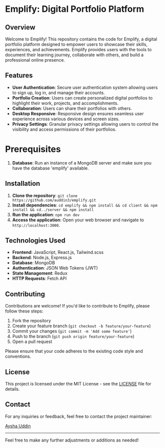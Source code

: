 # Emplify: Digital Portfolio Platform

## Overview

Welcome to Emplify! This repository contains the code for Emplify, a digital portfolio platform designed to empower users to showcase their skills, experiences, and achievements. Emplify provides users with the tools to document their learning journey, collaborate with others, and build a professional online presence.

## Features

- **User Authentication**: Secure user authentication system allowing users to sign up, log in, and manage their accounts.
- **Portfolio Creation**: Users can create personalized digital portfolios to highlight their work, projects, and accomplishments.
- **Collaboration**: Users can share their portfolios with others.
- **Desktop Responsive**: Responsive design ensures seamless user experience across various devices and screen sizes.
- **Privacy Settings**: Granular privacy settings allowing users to control the visibility and access permissions of their portfolios.

# Prerequisites

1. **Database**: Run an instance of a MongoDB server and make sure you have the database 'emplify' available. 

## Installation

1. **Clone the repository**: `git clone https://github.com/auddin3/emplify.git`
2. **Install dependencies**: `cd emplify && npm install && cd client && npm install && cd../server && npm install`
4. **Run the application**: `npm run dev`
5. **Access the application**: Open your web browser and navigate to `http://localhost:3000`.

## Technologies Used

- **Frontend**: JavaScript, React.js, Tailwind.scss
- **Backend**: Node.js, Express.js
- **Database**: MongoDB
- **Authentication**: JSON Web Tokens (JWT)
- **State Management**: Redux
- **HTTP Requests**: Fetch API

## Contributing

Contributions are welcome! If you'd like to contribute to Emplify, please follow these steps:

1. Fork the repository
2. Create your feature branch (`git checkout -b feature/your-feature`)
3. Commit your changes (`git commit -m 'Add some feature'`)
4. Push to the branch (`git push origin feature/your-feature`)
5. Open a pull request

Please ensure that your code adheres to the existing code style and conventions.

## License

This project is licensed under the MIT License - see the [LICENSE](LICENSE) file for details.

## Contact

For any inquiries or feedback, feel free to contact the project maintainer:

[Aysha Uddin](mailto:ec20364@qmul.ac.uk)

---

Feel free to make any further adjustments or additions as needed!